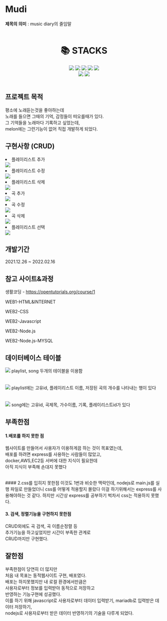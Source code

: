 # Mudi



**제목의 의미** : music diary의 줄임말  
<br>

<div align=center><h1>📚 STACKS</h1></div>


<div align=center> 
  <img src="https://img.shields.io/badge/html5-E34F26?style=for-the-badge&logo=html5&logoColor=white"> 
  <img src="https://img.shields.io/badge/css-1572B6?style=for-the-badge&logo=css3&logoColor=white"> 
  <img src="https://img.shields.io/badge/javascript-F7DF1E?style=for-the-badge&logo=javascript&logoColor=black"> 
  
  

   
  <img src="https://img.shields.io/badge/mariaDB-003545?style=for-the-badge&logo=mariaDB&logoColor=white"> 
  <img src="https://img.shields.io/badge/node.js-339933?style=for-the-badge&logo=Node.js&logoColor=white">
  <br>
  <img src="https://img.shields.io/badge/github-181717?style=for-the-badge&logo=github&logoColor=white">
  <img src="https://img.shields.io/badge/git-F05032?style=for-the-badge&logo=git&logoColor=white">
</div>  
<br>


## 프로젝트 목적
평소에 노래듣는것을 좋아하는데  
노래를 들으면 그때의 기억, 감정들이 떠오를때가 있다.  
그 기억들을 노래마다 기록하고 싶었는데,  
melon에는 그런기능이 없어 직접 개발하게 되었다.

## 구현사항 (CRUD)
<li>플레이리스트 추가</li>
<img src="https://user-images.githubusercontent.com/46774346/154080972-e7f0fc56-15cb-4040-af82-522e2cbbe174.gif">
<br>
<li>플레이리스트 수정</li>
<img src="https://user-images.githubusercontent.com/46774346/154082863-65ae44b0-a674-45ff-8317-5458cd023eff.gif">
<br>
<li>플레이리스트 삭제</li>
<img src="https://user-images.githubusercontent.com/46774346/154083724-fb8f1e5b-1b0c-4c67-8392-d2d8977e569d.gif">
<br>
<li>곡 추가</li>
<img src="https://user-images.githubusercontent.com/46774346/154086189-74a53f1e-2c71-4cb4-bbf6-2de3257ccfec.gif">
<br>
<LI>곡 수정</LI>
<img src="https://user-images.githubusercontent.com/46774346/154086215-b1508152-f9e1-456e-b135-e43642c8063b.gif">
<br>
<LI>곡 삭제</LI>
<img src="https://user-images.githubusercontent.com/46774346/154086207-ae44adcb-fcb2-438f-883f-ec7371f4c9ed.gif">
<br>
<li>플레이리스트 선택</li>
<img src="https://user-images.githubusercontent.com/46774346/154087269-d81b4500-6cb6-4ad5-8e36-1b31a4a51c7e.gif">



## 개발기간
2021.12.26 ~ 2022.02.16
<br>

## 참고 사이트&과정
생활코딩 - https://opentutorials.org/course/1  

WEB1-HTML&INTERNET  

WEB2-CSS  

WEB2-Javascript  

WEB2-Node.js  

WEB2-Node.js-MYSQL  


## 데이터베이스 테이블
<img src="https://user-images.githubusercontent.com/46774346/154089606-88dd6867-07ee-41fc-8a5f-451f848f075e.png">
playlist, song 두개의 테이블을 이용함
<br>
<br>
<br>
<img src="https://user-images.githubusercontent.com/46774346/154089618-c528b808-fc06-4feb-8bf8-7a533620a11a.png">
playlist에는 고유id, 플레이리스트 이름, 저장된 곡의 개수를 나타내는 행이 있다
<br>
<br>
<br>
<img src="https://user-images.githubusercontent.com/46774346/154089639-ed053dba-77da-41d6-b7bf-b9fdd5fbb286.png">
song에는 고유id, 곡제목, 가수이름, 기록, 플레이리스트id가 있다


## 부족한점
#### 1.배포를 하지 못한 점
웹사이트를 만들어서 사용자가 이용하게끔 하는 것이 목표였는데,  
배포를 하려면 express를 사용하는 사람들이 많았고,  
docker,AWS,EC2등 서버에 대한 지식이 필요한데  
아직 지식이 부족해 손대지 못했다  

<br>
#### 2.css를 입히지 못한점
이것도 1번과 비슷한 맥락인데,  
nodejs로 main.js를 실행 파일로 만들었더니  
css를 어떻게 적용할지 몰랐다  
이걸 하기위해서는 express를 사용해야하는 것 같다.  
하지만 시간상 express를 공부하기 벅차서 css는 적용하지 못했다.

#### 3. 검색, 정렬기능을 구현하지 못한점 
CRUD외에도 곡 검색, 곡 이름순정렬 등  
추가기능을 하고싶었지만 시간이 부족한 관계로  
CRUD까지만 구현했다.
<br>


## 잘한점
부족한점이 당연히 더 많지만  
처음 내 목표는 동적웹사이트 구현, 배포였다.  
배포는 하지못했지만 내 로컬 환경에서만큼은  
사용자로부터 정보를 입력받아 동적으로 저장하고  
반영하는 기능구현에 성공했다.  
이를 하기 위해 javascript로 사용자로부터 데이터 입력받기,
mariadb로 입력받은 데이터 저장하기,  
nodejs로 사용자로부터 받은 데이터 반영하기의 기술을 다루게 되었다.

